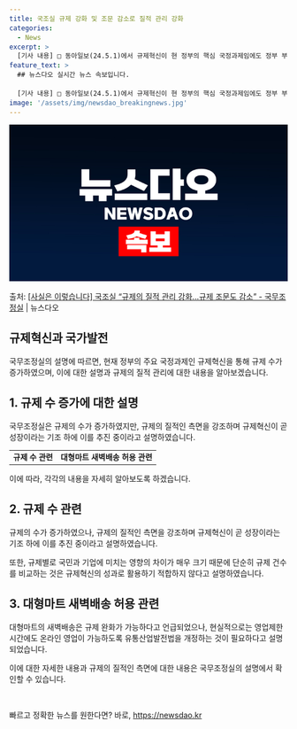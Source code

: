 ```yaml
---
title: 국조실 규제 강화 및 조문 감소로 질적 관리 강화
categories:
  - News
excerpt: >
  [기사 내용] □ 동아일보(24.5.1)에서 규제혁신이 현 정부의 핵심 국정과제임에도 정부 부처와 위원회 등…
feature_text: >
  ## 뉴스다오 실시간 뉴스 속보입니다.

  [기사 내용] □ 동아일보(24.5.1)에서 규제혁신이 현 정부의 핵심 국정과제임에도 정부 부처와 위원회 등…
image: '/assets/img/newsdao_breakingnews.jpg'
---
```


![뉴스다오 속보](/assets/img/newsdao_breakingnews.jpg)

<p>출처: <a href="https://newsdao.kr/3719" rel="dofollow">[사실은 이렇습니다] 국조실 “규제의 질적 관리 강화…규제 조문도 감소” - 국무조정실</a> | 뉴스다오</p>

<h2 data-ke-size="size26">규제혁신과 국가발전</h2>
<p data-ke-size="size16">국무조정실의 설명에 따르면, 현재 정부의 주요 국정과제인 규제혁신을 통해 규제 수가 증가하였으며, 이에 대한 설명과 규제의 질적 관리에 대한 내용을 알아보겠습니다.</p>

<h2 data-ke-size="size24">1. 규제 수 증가에 대한 설명</h2>
<p data-ke-size="size16">국무조정실은 규제의 수가 증가하였지만, 규제의 질적인 측면을 강조하며 규제혁신이 곧 성장이라는 기조 하에 이를 추진 중이라고 설명하였습니다.</p>

<table>
    <tr>
        <td style="text-align: center; height: 17px;"><b>규제 수 관련</b></td>
        <td style="text-align: center; height: 17px;"><b>대형마트 새벽배송 허용 관련</b></td>
    </tr>
</table>

<p data-ke-size="size16">이에 따라, 각각의 내용을 자세히 알아보도록 하겠습니다.</p>

<h2 data-ke-size="size24">2. 규제 수 관련</h2>
<p data-ke-size="size16">규제의 수가 증가하였으나, 규제의 질적인 측면을 강조하며 규제혁신이 곧 성장이라는 기조 하에 이를 추진 중이라고 설명하였습니다.</p>

<p data-ke-size="size16">또한, 규제별로 국민과 기업에 미치는 영향의 차이가 매우 크기 때문에 단순히 규제 건수를 비교하는 것은 규제혁신의 성과로 활용하기 적합하지 않다고 설명하였습니다.</p>

<h2 data-ke-size="size24">3. 대형마트 새벽배송 허용 관련</h2>
<p data-ke-size="size16">대형마트의 새벽배송은 규제 완화가 가능하다고 언급되었으나, 현실적으로는 영업제한시간에도 온라인 영업이 가능하도록 유통산업발전법을 개정하는 것이 필요하다고 설명되었습니다.</p>

<p data-ke-size="size16">이에 대한 자세한 내용과 규제의 질적인 측면에 대한 내용은 국무조정실의 설명에서 확인할 수 있습니다.</p>

<p data-ke-size="size16">&nbsp;</p> 

빠르고 정확한 뉴스를 원한다면? 바로, <a href="https://newsdao.kr" rel="dofollow">https://newsdao.kr</a>


